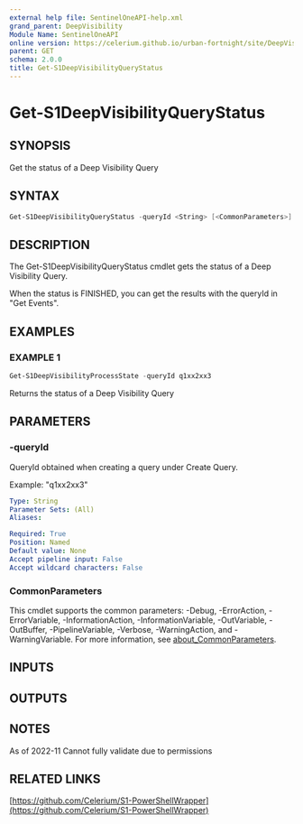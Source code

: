 ```yaml
---
external help file: SentinelOneAPI-help.xml
grand_parent: DeepVisibility
Module Name: SentinelOneAPI
online version: https://celerium.github.io/urban-fortnight/site/DeepVisibility/Get-S1DeepVisibilityQueryStatus.html
parent: GET
schema: 2.0.0
title: Get-S1DeepVisibilityQueryStatus
---
```


# Get-S1DeepVisibilityQueryStatus

## SYNOPSIS
Get the status of a Deep Visibility Query

## SYNTAX

```powershell
Get-S1DeepVisibilityQueryStatus -queryId <String> [<CommonParameters>]
```

## DESCRIPTION
The Get-S1DeepVisibilityQueryStatus cmdlet gets the status of a Deep Visibility Query.

When the status is FINISHED, you can get the results with the queryId in "Get Events".

## EXAMPLES

### EXAMPLE 1
```powershell
Get-S1DeepVisibilityProcessState -queryId q1xx2xx3
```

Returns the status of a Deep Visibility Query

## PARAMETERS

### -queryId
QueryId obtained when creating a query under Create Query.

Example: "q1xx2xx3"

```yaml
Type: String
Parameter Sets: (All)
Aliases:

Required: True
Position: Named
Default value: None
Accept pipeline input: False
Accept wildcard characters: False
```

### CommonParameters
This cmdlet supports the common parameters: -Debug, -ErrorAction, -ErrorVariable, -InformationAction, -InformationVariable, -OutVariable, -OutBuffer, -PipelineVariable, -Verbose, -WarningAction, and -WarningVariable. For more information, see [about_CommonParameters](http://go.microsoft.com/fwlink/?LinkID=113216).

## INPUTS

## OUTPUTS

## NOTES
As of 2022-11
    Cannot fully validate due to permissions

## RELATED LINKS

[https://github.com/Celerium/S1-PowerShellWrapper](https://github.com/Celerium/S1-PowerShellWrapper)

